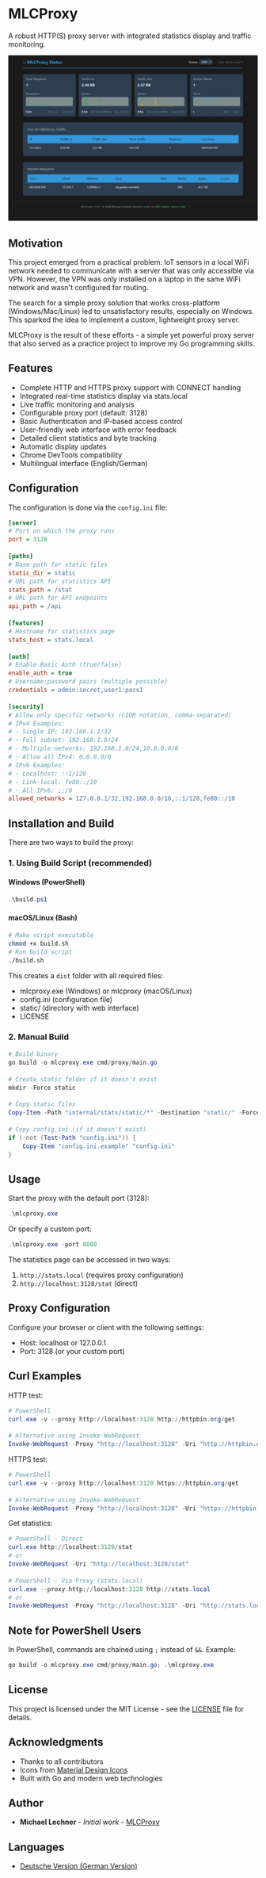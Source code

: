 # MLCProxy

A robust HTTP(S) proxy server with integrated statistics display and traffic monitoring.

![MLCProxy Statistics Interface](screenshots/scrshot.en.png)

## Motivation

This project emerged from a practical problem: IoT sensors in a local WiFi network needed to communicate with a server that was only accessible via VPN. However, the VPN was only installed on a laptop in the same WiFi network and wasn't configured for routing.

The search for a simple proxy solution that works cross-platform (Windows/Mac/Linux) led to unsatisfactory results, especially on Windows. This sparked the idea to implement a custom, lightweight proxy server.

MLCProxy is the result of these efforts - a simple yet powerful proxy server that also served as a practice project to improve my Go programming skills.

## Features

- Complete HTTP and HTTPS proxy support with CONNECT handling
- Integrated real-time statistics display via stats.local
- Live traffic monitoring and analysis
- Configurable proxy port (default: 3128)
- Basic Authentication and IP-based access control
- User-friendly web interface with error feedback
- Detailed client statistics and byte tracking
- Automatic display updates
- Chrome DevTools compatibility
- Multilingual interface (English/German)

## Configuration

The configuration is done via the `config.ini` file:

```ini
[server]
# Port on which the proxy runs
port = 3128

[paths]
# Base path for static files
static_dir = static
# URL path for statistics API
stats_path = /stat
# URL path for API endpoints
api_path = /api

[features]
# Hostname for statistics page
stats_host = stats.local

[auth]
# Enable Basic Auth (true/false)
enable_auth = true
# Username:password pairs (multiple possible)
credentials = admin:secret,user1:pass1

[security]
# Allow only specific networks (CIDR notation, comma-separated)
# IPv4 Examples: 
# - Single IP: 192.168.1.1/32
# - Full subnet: 192.168.1.0/24
# - Multiple networks: 192.168.1.0/24,10.0.0.0/8
# - Allow all IPv4: 0.0.0.0/0
# IPv6 Examples:
# - Localhost: ::1/128
# - Link-local: fe80::/10
# - All IPv6: ::/0
allowed_networks = 127.0.0.1/32,192.168.0.0/16,::1/128,fe80::/10
```

## Installation and Build

There are two ways to build the proxy:

### 1. Using Build Script (recommended)

#### Windows (PowerShell)
```powershell
.\build.ps1
```

#### macOS/Linux (Bash)
```bash
# Make script executable
chmod +x build.sh
# Run build script
./build.sh
```

This creates a `dist` folder with all required files:

- mlcproxy.exe (Windows) or mlcproxy (macOS/Linux)
- config.ini (configuration file)
- static/ (directory with web interface)
- LICENSE

### 2. Manual Build

```powershell
# Build binary
go build -o mlcproxy.exe cmd/proxy/main.go

# Create static folder if it doesn't exist
mkdir -Force static

# Copy static files
Copy-Item -Path "internal/stats/static/*" -Destination "static/" -Force -Recurse

# Copy config.ini (if it doesn't exist)
if (-not (Test-Path "config.ini")) {
    Copy-Item "config.ini.example" "config.ini"
}
```

## Usage

Start the proxy with the default port (3128):

```powershell
.\mlcproxy.exe
```

Or specify a custom port:

```powershell
.\mlcproxy.exe -port 8080
```

The statistics page can be accessed in two ways:

1. `http://stats.local` (requires proxy configuration)
2. `http://localhost:3128/stat` (direct)

## Proxy Configuration

Configure your browser or client with the following settings:

- Host: localhost or 127.0.0.1
- Port: 3128 (or your custom port)

## Curl Examples

HTTP test:

```powershell
# PowerShell
curl.exe -v --proxy http://localhost:3128 http://httpbin.org/get

# Alternative using Invoke-WebRequest
Invoke-WebRequest -Proxy "http://localhost:3128" -Uri "http://httpbin.org/get" -Verbose
```

HTTPS test:

```powershell
# PowerShell
curl.exe -v --proxy http://localhost:3128 https://httpbin.org/get

# Alternative using Invoke-WebRequest
Invoke-WebRequest -Proxy "http://localhost:3128" -Uri "https://httpbin.org/get" -Verbose
```

Get statistics:

```powershell
# PowerShell - Direct
curl.exe http://localhost:3128/stat
# or
Invoke-WebRequest -Uri "http://localhost:3128/stat"

# PowerShell - Via Proxy (stats.local)
curl.exe --proxy http://localhost:3128 http://stats.local
# or
Invoke-WebRequest -Proxy "http://localhost:3128" -Uri "http://stats.local"
```

## Note for PowerShell Users

In PowerShell, commands are chained using `;` instead of `&&`. Example:

```powershell
go build -o mlcproxy.exe cmd/proxy/main.go; .\mlcproxy.exe
```

## License

This project is licensed under the MIT License - see the [LICENSE](LICENSE) file for details.

## Acknowledgments

- Thanks to all contributors
- Icons from [Material Design Icons](https://material.io/icons/)
- Built with Go and modern web technologies

## Author

- **Michael Lechner** - *Initial work* - [MLCProxy](https://github.com/yourusername/mlcproxy)

## Languages

- [Deutsche Version (German Version)](README.de.md)
